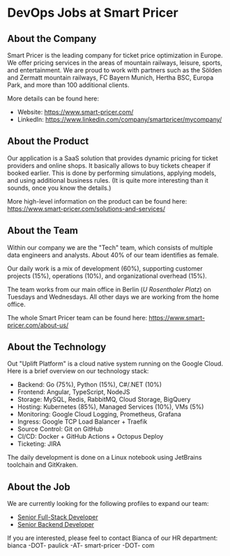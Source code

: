 # DevOps Jobs at Smart Pricer

## About the Company

Smart Pricer is the leading company for ticket price optimization in Europe. We offer pricing services in the areas of mountain railways, leisure, sports, and entertainment. We are proud to work with partners such as the Sölden and Zermatt mountain railways, FC Bayern Munich, Hertha BSC, Europa Park, and more than 100 additional clients.

More details can be found here:
- Website: https://www.smart-pricer.com/
- LinkedIn: https://www.linkedin.com/company/smartpricer/mycompany/

## About the Product

Our application is a SaaS solution that provides dynamic pricing for ticket providers and online shops. It basically allows to buy tickets cheaper if booked earlier. This is done by performing simulations, applying models, and using additional business rules. (It is quite more interesting than it sounds, once you know the details.)

More high-level information on the product can be found here: https://www.smart-pricer.com/solutions-and-services/

## About the Team

Within our company we are the "Tech" team, which consists of multiple data engineers and analysts. About 40% of our team identifies as female.

Our daily work is a mix of development (60%), supporting customer projects (15%), operations (10%), and organizational overhead (15%).

The team works from our main office in Berlin (*U Rosenthaler Platz*) on Tuesdays and Wednesdays. All other days we are working from the home office.

The whole Smart Pricer team can be found here: https://www.smart-pricer.com/about-us/

## About the Technology

Out "Uplift Platform" is a cloud native system running on the Google Cloud. Here is a brief overview on our technology stack:

- Backend: Go (75%), Python (15%), C#/.NET (10%)
- Frontend: Angular, TypeScript, NodeJS
- Storage: MySQL, Redis, RabbitMQ, Cloud Storage, BigQuery
- Hosting: Kubernetes (85%), Managed Services (10%), VMs (5%)
- Monitoring: Google Cloud Logging, Prometheus, Grafana
- Ingress: Google TCP Load Balancer + Traefik
- Source Control: Git on GitHub
- CI/CD: Docker + GitHub Actions + Octopus Deploy
- Ticketing: JIRA

The daily development is done on a Linux notebook using JetBrains toolchain and GitKraken.

## About the Job

We are currently looking for the following profiles to expand our team:

- [Senior Full-Stack Developer](senior-fullstack.md)
- [Senior Backend Developer](senior-backend.md)

If you are interested, please feel to contact Bianca of our HR department: bianca -DOT- paulick -AT- smart-pricer -DOT- com
